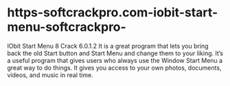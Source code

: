 # https-softcrackpro.com-iobit-start-menu-softcrackpro-
IObit Start Menu 8 Crack 6.0.1.2  It is a great program that lets you bring back the old Start button and Start Menu and change them to your liking. It’s a useful program that gives users who always use the Window Start Menu a great way to do things. It gives you access to your own photos, documents, videos, and music in real time. 
